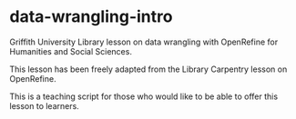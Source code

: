 # data-wrangling-intro

Griffith University Library lesson on data wrangling with OpenRefine for Humanities and Social Sciences.

This lesson has been freely adapted from the Library Carpentry lesson on OpenRefine.

This is a teaching script for those who would like to be able to offer this lesson to learners. 
